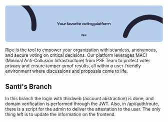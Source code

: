 ![Ripe Slogan](readme/ripe.png)

Ripe is the tool to empower your organization with seamless, anonymous, and secure voting on critical decisions. Our platform leverages MACI (Minimal Anti-Collusion Infrastructure) from PSE Team to protect voter privacy and ensure tamper-proof results, all within a user-friendly environment where discussions and proposals come to life.

## Santi's Branch

In this branch the login with thirdweb (account abstraction) is done, and domain verification is performed through the JWT. Also, in /api/auth/route, there is a script for the admin to deliver the attestation to the user. The only thing left is to update the information on the frontend.
